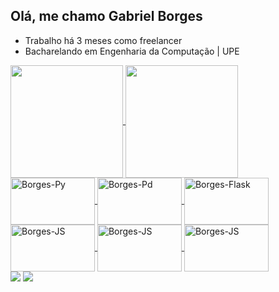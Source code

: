 ## Olá, me chamo Gabriel Borges

- Trabalho há 3 meses como freelancer
- Bacharelando em Engenharia da Computação | UPE

<head>
  
  <link rel="stylesheet" type='text/css' href="https://cdn.jsdelivr.net/gh/devicons/devicon@latest/devicon.min.css" />
          
</head>
<div padding=5px>
  <a href="https://github.com/devgabrielsborges">
  
  <img align= "center" height="180em" src="https://github-readme-stats.vercel.app/api?username=devgabrielsborges&theme=ambient_gradient&show_icons=true&rank_icon=percentile">
  <img align= "center" height="180em" src="https://github-readme-stats.vercel.app/api/top-langs/?username=devgabrielsborges&layout=donut&theme=ambient_gradient"/>
  
  <div>
    <img align="center" alt="Borges-Py" height="75" width="135" src="https://cdn.jsdelivr.net/gh/devicons/devicon@latest/icons/python/python-plain-wordmark.svg">
    <img align="center" alt="Borges-Pd" height="75" width="135" src="https://cdn.jsdelivr.net/gh/devicons/devicon@latest/icons/pandas/pandas-original-wordmark.svg">
    <img align="center" alt="Borges-Flask" height="75" width="135" src="https://cdn.jsdelivr.net/gh/devicons/devicon@latest/icons/flask/flask-original-wordmark.svg">
    <img align="center" alt="Borges-JS" height="75" width="135" src="https://cdn.jsdelivr.net/gh/devicons/devicon@latest/icons/javascript/javascript-original.svg">
    <img align="center" alt="Borges-JS" height="75" width="135" src="https://cdn.jsdelivr.net/gh/devicons/devicon@latest/icons/html5/html5-original.svg">
    <img align="center" alt="Borges-JS" height="75" width="135" src="https://cdn.jsdelivr.net/gh/devicons/devicon@latest/icons/css3/css3-original.svg">
    
  </div>
  <div>
      <a href="https://instagram.com/gabrielsborgees" target="_blank"><img src="https://img.shields.io/badge/-Instagram-%23E4405F?style=for-the-badge&logo=instagram&logoColor=white" target="_blank"></a>
      <a href = "mailto:devgabrielsborges@gmail.com"><img src="https://img.shields.io/badge/-Gmail-%23333?style=for-the-badge&logo=gmail&logoColor=white" target="_blank"></a>
  </div>
         
</div>
